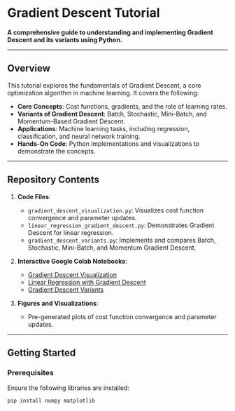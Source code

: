 # Gradient Descent Tutorial

**A comprehensive guide to understanding and implementing Gradient Descent and its variants using Python.**

---

## Overview

This tutorial explores the fundamentals of Gradient Descent, a core optimization algorithm in machine learning. It covers the following:
- **Core Concepts**: Cost functions, gradients, and the role of learning rates.
- **Variants of Gradient Descent**: Batch, Stochastic, Mini-Batch, and Momentum-Based Gradient Descent.
- **Applications**: Machine learning tasks, including regression, classification, and neural network training.
- **Hands-On Code**: Python implementations and visualizations to demonstrate the concepts.

---

## Repository Contents

1. **Code Files**:
   - `gradient_descent_visualization.py`: Visualizes cost function convergence and parameter updates.
   - `linear_regression_gradient_descent.py`: Demonstrates Gradient Descent for linear regression.
   - `gradient_descent_variants.py`: Implements and compares Batch, Stochastic, Mini-Batch, and Momentum Gradient Descent.

2. **Interactive Google Colab Notebooks**:
   - [Gradient Descent Visualization](https://colab.research.google.com/drive/1MWNfVJAM3DbVrlMyxkn1dH6TjQXsdJRH?usp=sharing)  
   - [Linear Regression with Gradient Descent](https://colab.research.google.com/drive/1b2njFNUBrRHhy8_98pgbTDnNEpBZasA2?usp=sharing)  
   - [Gradient Descent Variants](https://colab.research.google.com/drive/1Kq526DTzgkLC37fDIHQadjRloVrWHBvf?usp=sharing)

3. **Figures and Visualizations**:
   - Pre-generated plots of cost function convergence and parameter updates.

---

## Getting Started

### Prerequisites
Ensure the following libraries are installed:
```bash
pip install numpy matplotlib
